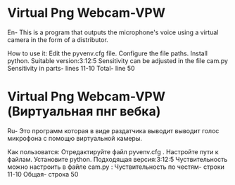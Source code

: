 # Virtual Png Webcam-VPW 
En- This is a program that outputs the microphone's voice using a virtual camera in the form of a distributor.

How to use it:
Edit the pyvenv.cfg file. Configure the file paths.
Install python. Suitable version:3:12:5
Sensitivity can be adjusted in the file cam.py
Sensitivity in parts- lines 11-10 
  Total- line 50

# Virtual Png Webcam-VPW (Виртуальная пнг вебка)
Ru- Это программ которая в виде раздатчика выводит выводит голос микрофона с помощю виртуальной камеры.

Как пользоватся:
Отредактируйте файл pyvenv.cfg . Настройте пути к файлам.
Установите python. Подходящая версия:3:12:5
Чуствительность можно настроить в файле cam.py :
  Чуствительность по честям- строки 11-10 
  Общая- строка 50

